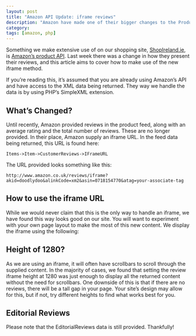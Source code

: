 ```yaml
---
layout: post
title: "Amazon API Update: iframe reviews"
description: "Amazon have made one of their bigger changes to the Product API. Time to adjust your pages to display an iFrame version of the reviews. In this post, I show you how to integrate it with your site."
category: 
tags: [amazon, php]
---
```

Something we make extensive use of on our shopping site, [ShopIreland.ie][1], is [Amazon’s product API][2]. Last week there was a change in how they present their reviews, and this article aims to cover how to make use of the new iframe method.

If you’re reading this, it’s assumed that you are already using Amazon’s API and have access to the XML data being returned. They way we handle the data is by using PHP’s SimpleXML extension.

## What’s Changed?

Until recently, Amazon provided reviews in the product feed, along with an average rating and the total number of reviews. These are no longer provided. In their place, Amazon supply an iframe URL. In the feed data being returned, this URL is found here:

    Items->Item->CustomerReviews->IFrameURL

The URL provided looks something like this:

    http://www.amazon.co.uk/reviews/iframe?akid=doodlydoo&alinkCode=xm2&asin=0718154770&atag=your-associate-tag
    

## How to use the iframe URL

While we would never claim that this is the only way to handle an iframe, we have found this way looks good on our site. You will want to experiment with your own page layout to make the most of this new content. We display the iframe using the following:

## Height of 1280?

As we are using an iframe, it will often have scrollbars to scroll through the supplied content. In the majority of cases, we found that setting the review iframe height at 1280 was just enough to display all the returned content without the need for scrollbars. One downside of this is that if there are no reviews, there will be a tall gap in your page. Your site’s design may allow for this, but if not, try different heights to find what works best for you.

## Editorial Reviews

Please note that the EditorialReviews data is still provided. Thankfully!

[1]: http://www.shopireland.ie
[2]: https://affiliate-program.amazon.co.uk/gp/advertising/api/detail/main.html